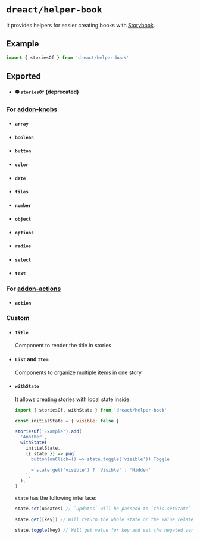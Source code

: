 # `dreact/helper-book`

It provides helpers for easier creating books with [Storybook](https://github.com/storybookjs/storybook).

## Example

```jsx
import { storiesOf } from 'dreact/helper-book'
```

## Exported

- #### ⛔️ `storiesOf` (deprecated)

### For [addon-knobs](https://github.com/storybookjs/storybook/tree/master/addons/knobs)

- #### `array`
- #### `boolean`
- #### `button`
- #### `color`
- #### `date`
- #### `files`
- #### `number`
- #### `object`
- #### `options`
- #### `radios`
- #### `select`
- #### `text`

### For [addon-actions](https://github.com/storybookjs/storybook/tree/master/addons/actions)

- #### `action`

### Custom

- #### `Title`

  Component to render the title in stories

- #### `List` and `Item`

  Components to organize multiple items in one story

- #### `withState`

  It allows creating stories with local state inside:

  ```jsx
  import { storiesOf, withState } from 'dreact/helper-book'

  const initialState = { visible: false }

  storiesOf('Example').add(
    'Another',
    withState(
      initialState,
      ({ state }) => pug`
        button(onClick=() => state.toggle('visible')) Toggle
  
        = state.get('visible') ? 'Visible' : 'Hidden'
      `,
    ),
  )
  ```

  `state` has the following interface:

  ```jsx
  state.set(updates) // `updates` will be passedd to `this.setState`
  ```

  ```jsx
  state.get([key]) // Will return the whole state or the value related to `key`
  ```

  ```jsx
  state.toggle(key) // Will get value for key and set the negated version
  ```
